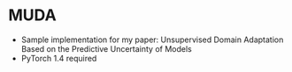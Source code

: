 # MUDA
- Sample implementation for my paper: Unsupervised Domain Adaptation Based on the Predictive Uncertainty of Models <br>
- PyTorch 1.4 required
